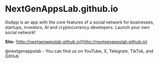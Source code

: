 # NextGenAppsLab.github.io

liluApp is an app with the core features of a social network for businesses, startups, investors, AI and cryptocurrency developers. Launch your own social network! 

**Site:** [http://nextgenappslab.github.io](http://nextgenappslab.github.io)

@nextgenappslab - You can find us on YouTube, X, Telegram, TikTok, and GitHub



